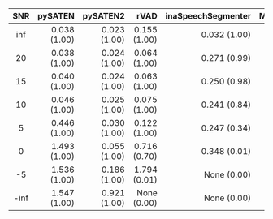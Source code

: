 |SNR|pySATEN|pySATEN2|rVAD|inaSpeechSegmenter|MarbleNet|Silero_vad|
|:---:|---:|---:|---:|---:|---:|---:|
|inf|0.038 (1.00)|0.023 (1.00)|0.155 (1.00)|0.032 (1.00)|0.271 (1.00)|0.060 (1.00)|
|20|0.038 (1.00)|0.024 (1.00)|0.064 (1.00)|0.271 (0.99)|0.494 (0.99)|0.066 (1.00)|
|15|0.040 (1.00)|0.024 (1.00)|0.063 (1.00)|0.250 (0.98)|1.405 (0.96)|0.073 (1.00)|
|10|0.046 (1.00)|0.025 (1.00)|0.075 (1.00)|0.241 (0.84)|2.017 (0.92)|0.078 (1.00)|
|5|0.446 (1.00)|0.030 (1.00)|0.122 (1.00)|0.247 (0.34)|2.455 (0.88)|0.093 (1.00)|
|0|1.493 (1.00)|0.055 (1.00)|0.716 (0.70)|0.348 (0.01)|2.699 (0.77)|0.139 (0.99)|
|-5|1.536 (1.00)|0.186 (1.00)|1.794 (0.01)|None (0.00)|2.687 (0.50)|0.518 (0.66)|
|-inf|1.547 (1.00)|0.921 (1.00)|None (0.00)|None (0.00)|3.623 (0.01)|None (0.00)|
